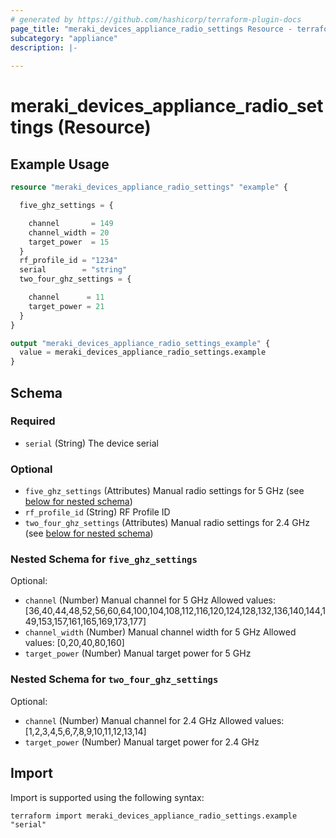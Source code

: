 ```yaml
---
# generated by https://github.com/hashicorp/terraform-plugin-docs
page_title: "meraki_devices_appliance_radio_settings Resource - terraform-provider-meraki"
subcategory: "appliance"
description: |-
  
---
```


# meraki_devices_appliance_radio_settings (Resource)



## Example Usage

```terraform
resource "meraki_devices_appliance_radio_settings" "example" {

  five_ghz_settings = {

    channel       = 149
    channel_width = 20
    target_power  = 15
  }
  rf_profile_id = "1234"
  serial        = "string"
  two_four_ghz_settings = {

    channel      = 11
    target_power = 21
  }
}

output "meraki_devices_appliance_radio_settings_example" {
  value = meraki_devices_appliance_radio_settings.example
}
```

<!-- schema generated by tfplugindocs -->
## Schema

### Required

- `serial` (String) The device serial

### Optional

- `five_ghz_settings` (Attributes) Manual radio settings for 5 GHz (see [below for nested schema](#nestedatt--five_ghz_settings))
- `rf_profile_id` (String) RF Profile ID
- `two_four_ghz_settings` (Attributes) Manual radio settings for 2.4 GHz (see [below for nested schema](#nestedatt--two_four_ghz_settings))

<a id="nestedatt--five_ghz_settings"></a>
### Nested Schema for `five_ghz_settings`

Optional:

- `channel` (Number) Manual channel for 5 GHz
                                        Allowed values: [36,40,44,48,52,56,60,64,100,104,108,112,116,120,124,128,132,136,140,144,149,153,157,161,165,169,173,177]
- `channel_width` (Number) Manual channel width for 5 GHz
                                        Allowed values: [0,20,40,80,160]
- `target_power` (Number) Manual target power for 5 GHz


<a id="nestedatt--two_four_ghz_settings"></a>
### Nested Schema for `two_four_ghz_settings`

Optional:

- `channel` (Number) Manual channel for 2.4 GHz
                                        Allowed values: [1,2,3,4,5,6,7,8,9,10,11,12,13,14]
- `target_power` (Number) Manual target power for 2.4 GHz

## Import

Import is supported using the following syntax:

```shell
terraform import meraki_devices_appliance_radio_settings.example "serial"
```
